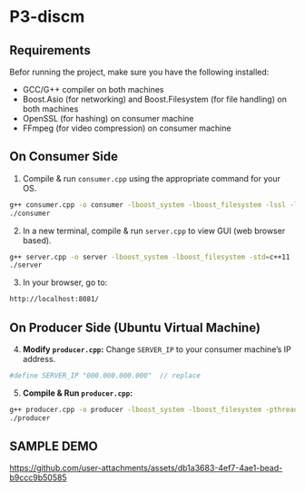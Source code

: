 # P3-discm

## Requirements
Befor running the project, make sure you have the following installed:
- GCC/G++ compiler on both machines
- Boost.Asio (for networking) and Boost.Filesystem (for file handling) on both machines 
- OpenSSL (for hashing) on consumer machine
- FFmpeg (for video compression) on consumer machine

## On Consumer Side 
1. Compile & run `consumer.cpp` using the appropriate command for your OS.  

```sh
g++ consumer.cpp -o consumer -lboost_system -lboost_filesystem -lssl -lcrypto -std=c++11
./consumer
```  

2. In a new terminal, compile & run `server.cpp` to view GUI (web browser based).
```sh
g++ server.cpp -o server -lboost_system -lboost_filesystem -std=c++11
./server
```  

3. In your browser, go to:
```sh
http://localhost:8081/
```  

## On Producer Side (Ubuntu Virtual Machine)  
4. **Modify `producer.cpp`:** Change `SERVER_IP` to your consumer machine’s IP address.  
```sh
#define SERVER_IP "000.000.000.000"  // replace
```  
5. **Compile & Run `producer.cpp`:** 

```sh
g++ producer.cpp -o producer -lboost_system -lboost_filesystem -pthread -std=c++11
./producer
```
## SAMPLE DEMO


https://github.com/user-attachments/assets/db1a3683-4ef7-4ae1-bead-b9ccc9b50585



